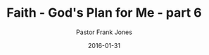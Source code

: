 ---
lunr: "true"
title: "Faith - God's Plan for Me - part 6"
author: "Pastor Frank Jones"
postDate: "01-31-2016"
date: 2016-01-31
category: "sermons"
slug: "2016/01/ffc_01312016"
icon: microphone
audioLink: "ffc_01312016"
tags: [plans]
mp3: "ffc_01312016/01312016.mp3"
ogg: "ffc_01312016/01312016.ogg"
linkurl: "https://archive.org/download/ffc_01312016/ffc_01312016_files.xml"
ipath: "https://archive.org/download/ffc_01312016/01312016.mp3"
layout: sermon.html
---